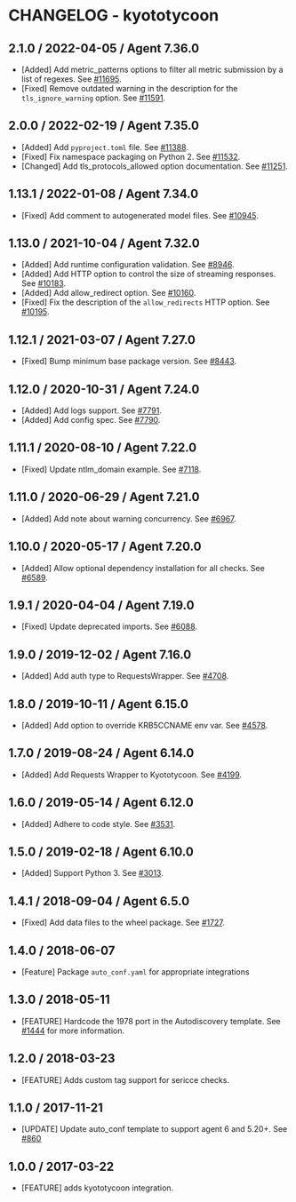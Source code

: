 # CHANGELOG - kyototycoon

## 2.1.0 / 2022-04-05 / Agent 7.36.0

* [Added] Add metric_patterns options to filter all metric submission by a list of regexes. See [#11695](https://github.com/DataDog/integrations-core/pull/11695).
* [Fixed] Remove outdated warning in the description for the `tls_ignore_warning` option. See [#11591](https://github.com/DataDog/integrations-core/pull/11591).

## 2.0.0 / 2022-02-19 / Agent 7.35.0

* [Added] Add `pyproject.toml` file. See [#11388](https://github.com/DataDog/integrations-core/pull/11388).
* [Fixed] Fix namespace packaging on Python 2. See [#11532](https://github.com/DataDog/integrations-core/pull/11532).
* [Changed] Add tls_protocols_allowed option documentation. See [#11251](https://github.com/DataDog/integrations-core/pull/11251).

## 1.13.1 / 2022-01-08 / Agent 7.34.0

* [Fixed] Add comment to autogenerated model files. See [#10945](https://github.com/DataDog/integrations-core/pull/10945).

## 1.13.0 / 2021-10-04 / Agent 7.32.0

* [Added] Add runtime configuration validation. See [#8946](https://github.com/DataDog/integrations-core/pull/8946).
* [Added] Add HTTP option to control the size of streaming responses. See [#10183](https://github.com/DataDog/integrations-core/pull/10183).
* [Added] Add allow_redirect option. See [#10160](https://github.com/DataDog/integrations-core/pull/10160).
* [Fixed] Fix the description of the `allow_redirects` HTTP option. See [#10195](https://github.com/DataDog/integrations-core/pull/10195).

## 1.12.1 / 2021-03-07 / Agent 7.27.0

* [Fixed] Bump minimum base package version. See [#8443](https://github.com/DataDog/integrations-core/pull/8443).

## 1.12.0 / 2020-10-31 / Agent 7.24.0

* [Added] Add logs support. See [#7791](https://github.com/DataDog/integrations-core/pull/7791).
* [Added] Add config spec. See [#7790](https://github.com/DataDog/integrations-core/pull/7790).

## 1.11.1 / 2020-08-10 / Agent 7.22.0

* [Fixed] Update ntlm_domain example. See [#7118](https://github.com/DataDog/integrations-core/pull/7118).

## 1.11.0 / 2020-06-29 / Agent 7.21.0

* [Added] Add note about warning concurrency. See [#6967](https://github.com/DataDog/integrations-core/pull/6967).

## 1.10.0 / 2020-05-17 / Agent 7.20.0

* [Added] Allow optional dependency installation for all checks. See [#6589](https://github.com/DataDog/integrations-core/pull/6589).

## 1.9.1 / 2020-04-04 / Agent 7.19.0

* [Fixed] Update deprecated imports. See [#6088](https://github.com/DataDog/integrations-core/pull/6088).

## 1.9.0 / 2019-12-02 / Agent 7.16.0

* [Added] Add auth type to RequestsWrapper. See [#4708](https://github.com/DataDog/integrations-core/pull/4708).

## 1.8.0 / 2019-10-11 / Agent 6.15.0

* [Added] Add option to override KRB5CCNAME env var. See [#4578](https://github.com/DataDog/integrations-core/pull/4578).

## 1.7.0 / 2019-08-24 / Agent 6.14.0

* [Added] Add Requests Wrapper to Kyototycoon. See [#4199](https://github.com/DataDog/integrations-core/pull/4199).

## 1.6.0 / 2019-05-14 / Agent 6.12.0

* [Added] Adhere to code style. See [#3531](https://github.com/DataDog/integrations-core/pull/3531).

## 1.5.0 / 2019-02-18 / Agent 6.10.0

* [Added] Support Python 3. See [#3013](https://github.com/DataDog/integrations-core/pull/3013).

## 1.4.1 / 2018-09-04 / Agent 6.5.0

* [Fixed] Add data files to the wheel package. See [#1727][1].

## 1.4.0 / 2018-06-07

* [Feature] Package `auto_conf.yaml` for appropriate integrations

## 1.3.0 / 2018-05-11

* [FEATURE] Hardcode the 1978 port in the Autodiscovery template. See [#1444][2] for more information.

## 1.2.0 / 2018-03-23

* [FEATURE] Adds custom tag support for sericce checks.

## 1.1.0 / 2017-11-21

* [UPDATE] Update auto_conf template to support agent 6 and 5.20+. See [#860][3]

## 1.0.0 / 2017-03-22

* [FEATURE] adds kyototycoon integration.

<!--- The following link definition list is generated by PimpMyChangelog --->
[1]: https://github.com/DataDog/integrations-core/pull/1727
[2]: https://github.com/DataDog/integrations-core/pull/1444
[3]: https://github.com/DataDog/integrations-core/issues/860
